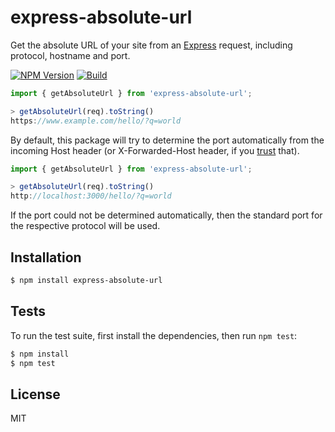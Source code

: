 # express-absolute-url

Get the absolute URL of your site from an [Express](https://expressjs.com)
request, including protocol, hostname and port.

[![NPM Version][npm-image]][npm-url]
[![Build][github-actions-image]][github-actions-url]

```js
import { getAbsoluteUrl } from 'express-absolute-url';

> getAbsoluteUrl(req).toString()
https://www.example.com/hello/?q=world
```

By default, this package will try to determine the port automatically from
the incoming Host header (or X-Forwarded-Host header, if you
[trust](http://expressjs.com/en/guide/behind-proxies.html) that).

```js
import { getAbsoluteUrl } from 'express-absolute-url';

> getAbsoluteUrl(req).toString()
http://localhost:3000/hello/?q=world
```

If the port could not be determined automatically, then the standard port for
the respective protocol will be used.

## Installation

```bash
$ npm install express-absolute-url
```

## Tests

To run the test suite, first install the dependencies, then run `npm test`:

```bash
$ npm install
$ npm test
```

## License

MIT

[npm-image]: https://img.shields.io/npm/v/express-absolute-url.svg
[npm-url]: https://npmjs.org/package/express-absolute-url
[github-actions-image]: https://github.com/mkai/express-absolute-url/workflows/Test/badge.svg?branch=master&event=push
[github-actions-url]: https://github.com/mkai/express-absolute-url/actions?query=branch%3Amaster+event%3Apush
